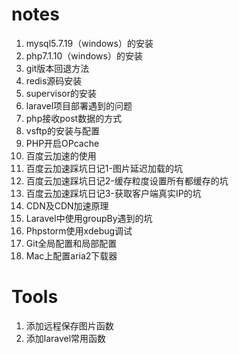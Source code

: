 # notes
1. mysql5.7.19（windows）的安装
2. php7.1.10（windows）的安装
3. git版本回退方法
4. redis源码安装
5. supervisor的安装
6. laravel项目部署遇到的问题
7. php接收post数据的方式
8. vsftp的安装与配置
9. PHP开启OPcache
10. 百度云加速的使用
11. 百度云加速踩坑日记1-图片延迟加载的坑
12. 百度云加速踩坑日记2-缓存粒度设置所有都缓存的坑
13. 百度云加速踩坑日记3-获取客户端真实IP的坑
14. CDN及CDN加速原理
15. Laravel中使用groupBy遇到的坑
16. Phpstorm使用xdebug调试
17. Git全局配置和局部配置
18. Mac上配置aria2下载器
# Tools
1. 添加远程保存图片函数
2. 添加laravel常用函数